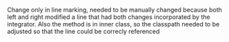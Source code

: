 Change only in line marking, needed to be manually changed because both left and right modified a line that had both changes incorporated by the integrator. Also the method is in inner class, so the classpath needed to be adjusted so that the line could be correcly referenced
